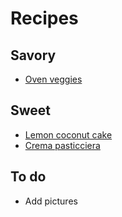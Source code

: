# Recipes

## Savory

- [Oven veggies](oven-veggies.md)

## Sweet

- [Lemon coconut cake](lemon-coconut-cake.md)
- [Crema pasticciera](crema-pasticciera.md)

## To do

- Add pictures
